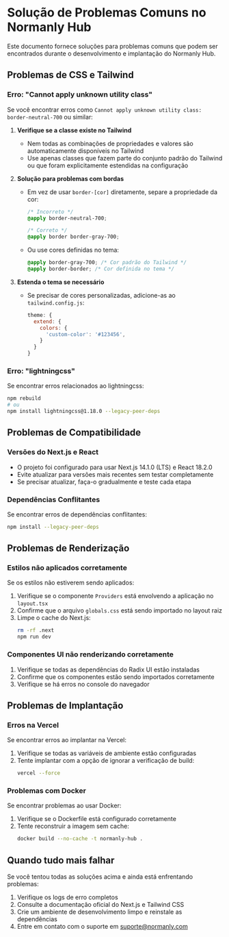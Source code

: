 # Solução de Problemas Comuns no Normanly Hub

Este documento fornece soluções para problemas comuns que podem ser encontrados durante o desenvolvimento e implantação do Normanly Hub.

## Problemas de CSS e Tailwind

### Erro: "Cannot apply unknown utility class"

Se você encontrar erros como `Cannot apply unknown utility class: border-neutral-700` ou similar:

1. **Verifique se a classe existe no Tailwind**
   - Nem todas as combinações de propriedades e valores são automaticamente disponíveis no Tailwind
   - Use apenas classes que fazem parte do conjunto padrão do Tailwind ou que foram explicitamente estendidas na configuração

2. **Solução para problemas com bordas**
   - Em vez de usar `border-[cor]` diretamente, separe a propriedade da cor:
     ```css
     /* Incorreto */
     @apply border-neutral-700;
     
     /* Correto */
     @apply border border-gray-700;
     ```
   - Ou use cores definidas no tema:
     ```css
     @apply border-gray-700; /* Cor padrão do Tailwind */
     @apply border-border; /* Cor definida no tema */
     ```

3. **Estenda o tema se necessário**
   - Se precisar de cores personalizadas, adicione-as ao `tailwind.config.js`:
     ```js
     theme: {
       extend: {
         colors: {
           'custom-color': '#123456',
         }
       }
     }
     ```

### Erro: "lightningcss"

Se encontrar erros relacionados ao lightningcss:

```bash
npm rebuild
# ou
npm install lightningcss@1.18.0 --legacy-peer-deps
```

## Problemas de Compatibilidade

### Versões do Next.js e React

- O projeto foi configurado para usar Next.js 14.1.0 (LTS) e React 18.2.0
- Evite atualizar para versões mais recentes sem testar completamente
- Se precisar atualizar, faça-o gradualmente e teste cada etapa

### Dependências Conflitantes

Se encontrar erros de dependências conflitantes:

```bash
npm install --legacy-peer-deps
```

## Problemas de Renderização

### Estilos não aplicados corretamente

Se os estilos não estiverem sendo aplicados:

1. Verifique se o componente `Providers` está envolvendo a aplicação no `layout.tsx`
2. Confirme que o arquivo `globals.css` está sendo importado no layout raiz
3. Limpe o cache do Next.js:
   ```bash
   rm -rf .next
   npm run dev
   ```

### Componentes UI não renderizando corretamente

1. Verifique se todas as dependências do Radix UI estão instaladas
2. Confirme que os componentes estão sendo importados corretamente
3. Verifique se há erros no console do navegador

## Problemas de Implantação

### Erros na Vercel

Se encontrar erros ao implantar na Vercel:

1. Verifique se todas as variáveis de ambiente estão configuradas
2. Tente implantar com a opção de ignorar a verificação de build:
   ```bash
   vercel --force
   ```

### Problemas com Docker

Se encontrar problemas ao usar Docker:

1. Verifique se o Dockerfile está configurado corretamente
2. Tente reconstruir a imagem sem cache:
   ```bash
   docker build --no-cache -t normanly-hub .
   ```

## Quando tudo mais falhar

Se você tentou todas as soluções acima e ainda está enfrentando problemas:

1. Verifique os logs de erro completos
2. Consulte a documentação oficial do Next.js e Tailwind CSS
3. Crie um ambiente de desenvolvimento limpo e reinstale as dependências
4. Entre em contato com o suporte em suporte@normanly.com
